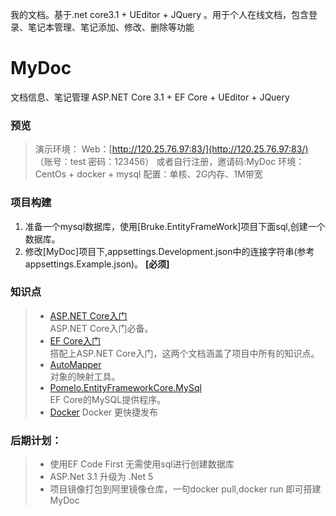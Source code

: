我的文档。基于.net core3.1 + UEditor + JQuery 。用于个人在线文档，包含登录、笔记本管理、笔记添加、修改、删除等功能

# MyDoc
文档信息、笔记管理
ASP.NET Core 3.1 + EF Core + UEditor + JQuery

### 预览
> 演示环境：
  Web：[http://120.25.76.97:83/](http://120.25.76.97:83/) （账号：test 密码：123456）  或者自行注册，邀请码:MyDoc
  环境：CentOs + docker + mysql
  配置：单核、2G内存、1M带宽
  

### 项目构建
1. 准备一个mysql数据库，使用[Bruke.EntityFrameWork]项目下面sql,创建一个数据库。
2. 修改[MyDoc]项目下,appsettings.Development.json中的连接字符串(参考appsettings.Example.json)。 **[必须]**

### 知识点
> * [ASP.NET Core入门](https://docs.microsoft.com/zh-cn/aspnet/core/getting-started/?view=aspnetcore-2.2&tabs=windows)  
ASP.NET Core入门必备。
> * [EF Core入门](https://docs.microsoft.com/zh-cn/ef/core/get-started/)  
搭配上ASP.NET Core入门，这两个文档涵盖了项目中所有的知识点。
> * [AutoMapper](https://automapper.readthedocs.io/en/latest/)  
对象的映射工具。
> * [Pomelo.EntityFrameworkCore.MySql](https://github.com/PomeloFoundation/Pomelo.EntityFrameworkCore.MySql)  
EF Core的MySQL提供程序。
> * [Docker](https://docs.docker.com/)
Docker 更快捷发布

### 后期计划：
> * 使用EF Code First 无需使用sql进行创建数据库
> * ASP.Net 3.1 升级为 .Net 5
> * 项目镜像打包到阿里镜像仓库，一句docker pull,docker run 即可搭建MyDoc

